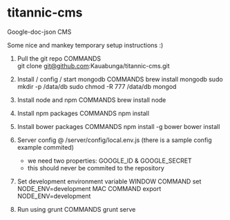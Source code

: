 titannic-cms
============

Google-doc-json CMS


Some nice and mankey temporary setup instructions :)



1. Pull the git repo
      COMMANDS      
        git clone git@github.com:Kauabunga/titannic-cms.git
    
2. Install / config / start mongodb
      COMMANDS
        brew install mongodb
        sudo mkdir -p /data/db
        sudo chmod -R 777 /data/db
        mongod

3. Install node and npm
      COMMANDS
        brew install node
    
3. Install npm packages
      COMMANDS
        npm install
    
4. Install bower packages
      COMMANDS
        npm install -g bower
        bower install
    
5. Server config @ /server/config/local.env.js (there is a sample config example commited)
    - we need two properties: GOOGLE_ID & GOOGLE_SECRET
    - this should never be commited to the repository
    
6. Set development environment variable
      WINDOW COMMAND
        set NODE_ENV=development
      MAC COMMAND
        export NODE_ENV=development
    
7. Run using grunt
      COMMANDS
        grunt serve


